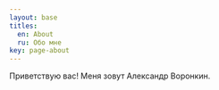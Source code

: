 ```yaml
---
layout: base
titles:  
  en: About
  ru: Обо мне
key: page-about
---
```


Приветствую вас!
Меня зовут Александр Воронкин.
